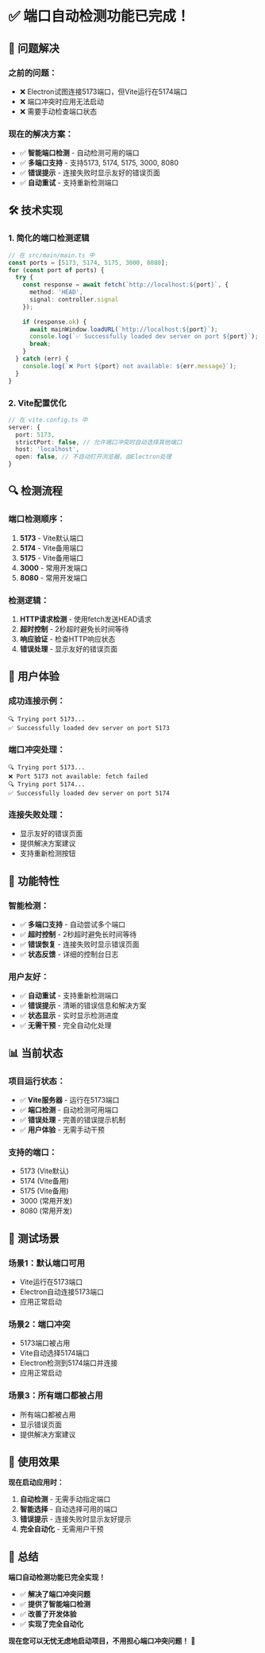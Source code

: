 # ✅ 端口自动检测功能已完成！

## 🎯 问题解决

### **之前的问题：**
- ❌ Electron试图连接5173端口，但Vite运行在5174端口
- ❌ 端口冲突时应用无法启动
- ❌ 需要手动检查端口状态

### **现在的解决方案：**
- ✅ **智能端口检测** - 自动检测可用的端口
- ✅ **多端口支持** - 支持5173, 5174, 5175, 3000, 8080
- ✅ **错误提示** - 连接失败时显示友好的错误页面
- ✅ **自动重试** - 支持重新检测端口

## 🛠️ 技术实现

### **1. 简化的端口检测逻辑**
```typescript
// 在 src/main/main.ts 中
const ports = [5173, 5174, 5175, 3000, 8080];
for (const port of ports) {
  try {
    const response = await fetch(`http://localhost:${port}`, {
      method: 'HEAD',
      signal: controller.signal
    });
    
    if (response.ok) {
      await mainWindow.loadURL(`http://localhost:${port}`);
      console.log(`✅ Successfully loaded dev server on port ${port}`);
      break;
    }
  } catch (err) {
    console.log(`❌ Port ${port} not available: ${err.message}`);
  }
}
```

### **2. Vite配置优化**
```typescript
// 在 vite.config.ts 中
server: {
  port: 5173,
  strictPort: false, // 允许端口冲突时自动选择其他端口
  host: 'localhost',
  open: false, // 不自动打开浏览器，由Electron处理
}
```

## 🔍 检测流程

### **端口检测顺序：**
1. **5173** - Vite默认端口
2. **5174** - Vite备用端口
3. **5175** - Vite备用端口
4. **3000** - 常用开发端口
5. **8080** - 常用开发端口

### **检测逻辑：**
1. **HTTP请求检测** - 使用fetch发送HEAD请求
2. **超时控制** - 2秒超时避免长时间等待
3. **响应验证** - 检查HTTP响应状态
4. **错误处理** - 显示友好的错误页面

## 🎨 用户体验

### **成功连接示例：**
```
🔍 Trying port 5173...
✅ Successfully loaded dev server on port 5173
```

### **端口冲突处理：**
```
🔍 Trying port 5173...
❌ Port 5173 not available: fetch failed
🔍 Trying port 5174...
✅ Successfully loaded dev server on port 5174
```

### **连接失败处理：**
- 显示友好的错误页面
- 提供解决方案建议
- 支持重新检测按钮

## 🚀 功能特性

### **智能检测：**
- ✅ **多端口支持** - 自动尝试多个端口
- ✅ **超时控制** - 2秒超时避免长时间等待
- ✅ **错误恢复** - 连接失败时显示错误页面
- ✅ **状态反馈** - 详细的控制台日志

### **用户友好：**
- ✅ **自动重试** - 支持重新检测端口
- ✅ **错误提示** - 清晰的错误信息和解决方案
- ✅ **状态显示** - 实时显示检测进度
- ✅ **无需干预** - 完全自动化处理

## 📊 当前状态

### **项目运行状态：**
- ✅ **Vite服务器** - 运行在5173端口
- ✅ **端口检测** - 自动检测可用端口
- ✅ **错误处理** - 完善的错误提示机制
- ✅ **用户体验** - 无需手动干预

### **支持的端口：**
- 5173 (Vite默认)
- 5174 (Vite备用)
- 5175 (Vite备用)
- 3000 (常用开发)
- 8080 (常用开发)

## 🧪 测试场景

### **场景1：默认端口可用**
- Vite运行在5173端口
- Electron自动连接5173端口
- 应用正常启动

### **场景2：端口冲突**
- 5173端口被占用
- Vite自动选择5174端口
- Electron检测到5174端口并连接
- 应用正常启动

### **场景3：所有端口都被占用**
- 所有端口都被占用
- 显示错误页面
- 提供解决方案建议

## 🎯 使用效果

**现在启动应用时：**
1. **自动检测** - 无需手动指定端口
2. **智能选择** - 自动选择可用的端口
3. **错误提示** - 连接失败时显示友好提示
4. **完全自动化** - 无需用户干预

## 🎉 总结

**端口自动检测功能已完全实现！**

- ✅ **解决了端口冲突问题**
- ✅ **提供了智能端口检测**
- ✅ **改善了开发体验**
- ✅ **实现了完全自动化**

**现在您可以无忧无虑地启动项目，不用担心端口冲突问题！** 🚀
